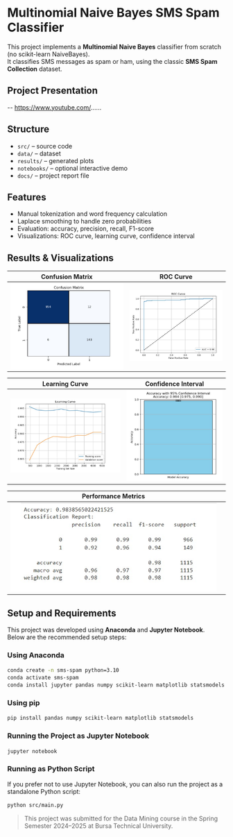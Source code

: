 # Multinomial Naive Bayes SMS Spam Classifier

This project implements a **Multinomial Naive Bayes** classifier from scratch (no scikit-learn NaiveBayes).  
It classifies SMS messages as spam or ham, using the classic **SMS Spam Collection** dataset.

## Project Presentation
-- https://www.youtube.com/......

## Structure
- `src/` – source code
- `data/` – dataset
- `results/` – generated plots
- `notebooks/` – optional interactive demo
- `docs/` – project report file

## Features
- Manual tokenization and word frequency calculation
- Laplace smoothing to handle zero probabilities
- Evaluation: accuracy, precision, recall, F1-score
- Visualizations: ROC curve, learning curve, confidence interval

## Results & Visualizations
| Confusion Matrix                          | ROC Curve                              |
|------------------------------------------|---------------------------------------|
| ![Confusion Matrix](results/2-confusion-matrix.jpg) | ![ROC Curve](results/3-roc_curve.jpg)  |

| Learning Curve                            | Confidence Interval                    |
|------------------------------------------|---------------------------------------|
| ![Learning Curve](results/4-learning-curve.jpg) | ![Confidence Interval](results/5-confidence-interval.jpg) |

| Performance Metrics                       |                                        |
|------------------------------------------|---------------------------------------|
| ![Performance Metrics](results/1-performance-metrics.jpg) |                    

## Setup and Requirements
This project was developed using **Anaconda** and **Jupyter Notebook**.  
Below are the recommended setup steps:

### Using Anaconda
```bash
conda create -n sms-spam python=3.10
conda activate sms-spam
conda install jupyter pandas numpy scikit-learn matplotlib statsmodels
```

### Using pip
```bash
pip install pandas numpy scikit-learn matplotlib statsmodels
```

### Running the Project as Jupyter Notebook
```bash
jupyter notebook
```

### Running as Python Script
If you prefer not to use Jupyter Notebook, you can also run the project as a standalone Python script:
```bash
python src/main.py
```

> This project was submitted for the Data Mining course in the Spring Semester 2024–2025 at Bursa Technical University.



